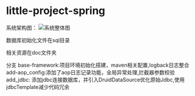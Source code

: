 # little-project-spring

系统架构图：
![系统整体图](img.png)

数据库初始化文件在sql目录

相关资源在doc文件夹

分支
base-framework:项目环境初始化搭建，maven相关配置,logback日志整合
add-aop_config:添加了aop日志记录功能，全局异常处理,拦截器参数校验
add_jdbc: 添加jdbc连接数据库，并引入DruidDataSource优化原始Jdbc,使用jdbcTemplate减少代码冗余